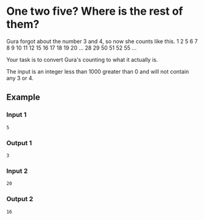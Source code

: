 # One two five? Where is the rest of them?

Gura forgot about the number 3 and 4, so now she counts like this.
1 2 5 6 7 8 9 10 11 12 15 16 17 18 19 20 ... 28 29 50 51 52 55 ...

Your task is to convert Gura's counting to what it actually is.

The input is an integer less than 1000 greater than 0 and will not contain any 3 or 4.

## Example
### Input 1
```
5
```
### Output 1
```
3
```
### Input 2
```
20
```
### Output 2
```
16
```